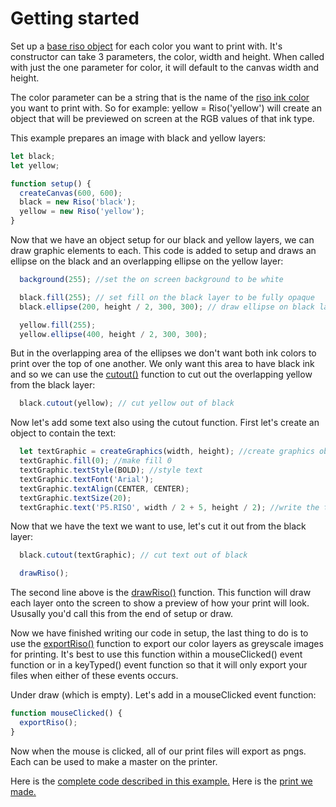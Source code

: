 # Getting started

Set up a [base riso object](https://antiboredom.github.io/p5.riso/#riso) for each color you want to print with.  It's constructor can take 3 parameters, the color, width and height. When called with just the one parameter for color, it will default to the canvas width and height.
  
The color parameter can be a string that is the name of the [riso ink color](http://stencil.wiki/colors) you want to print with. So for example: yellow = Riso('yellow') will create an object that will be previewed on screen at the RGB values of that ink type.  
    
This example prepares an image with black and yellow layers:  

```javascript
let black;
let yellow;

function setup() {
  createCanvas(600, 600);
  black = new Riso('black');
  yellow = new Riso('yellow');
}
```
  
Now that we have an object setup for our black and yellow layers, we can draw graphic elements to each. This code is added to setup and draws an ellipse on the black and an overlapping ellipse on the yellow layer:  

```javascript
  background(255); //set the on screen background to be white

  black.fill(255); // set fill on the black layer to be fully opaque
  black.ellipse(200, height / 2, 300, 300); // draw ellipse on black layer

  yellow.fill(255);
  yellow.ellipse(400, height / 2, 300, 300);
  ```

But in the overlapping area of the ellipses we don't want both ink colors to print over the top of one another. We only want this area to have black ink and so we can use the [cutout()](https://antiboredom.github.io/p5.riso/#cutout) function to cut out the overlapping yellow from the black layer:  

```javascript
  black.cutout(yellow); // cut yellow out of black
```

Now let's add some text also using the cutout function. First let's create an object to contain the text:   

```javascript
  let textGraphic = createGraphics(width, height); //create graphics object
  textGraphic.fill(0); //make fill 0
  textGraphic.textStyle(BOLD); //style text
  textGraphic.textFont('Arial');
  textGraphic.textAlign(CENTER, CENTER); 
  textGraphic.textSize(20); 
  textGraphic.text('P5.RISO', width / 2 + 5, height / 2); //write the test 'P5.RISO' to the object

```
Now that we have the text we want to use, let's cut it out from the black layer:  

```javascript
  black.cutout(textGraphic); // cut text out of black

  drawRiso();
```

The second line above is the [drawRiso()](https://antiboredom.github.io/p5.riso/#drawRiso) function. This function will draw each layer onto the screen to show a preview of how your print will look. Ususally you'd call this from the end of setup or draw.   
  
Now we have finished writing our code in setup, the last thing to do is to use the [exportRiso()](https://antiboredom.github.io/p5.riso/#expRiso) function to export our color layers as greyscale images for printing. It's best to use this function within a mouseClicked() event function or in a keyTyped() event function so that it will only export your files when either of these events occurs.   
  
Under draw (which is empty). Let's add in a mouseClicked event function:  


```javascript
function mouseClicked() {
  exportRiso();
}
```

Now when the mouse is clicked, all of our print files will export as pngs. Each can be used to make a master on the printer.  

Here is the [complete code described in this example.](https://editor.p5js.org/brain/sketches/GpuJH1Zur)
Here is the [print we made.](https://github.com/antiboredom/p5.riso/blob/master/docs/assets/cutout.jpg)
